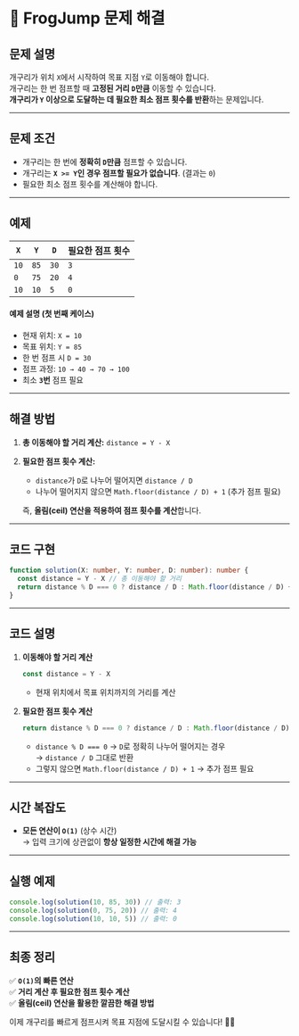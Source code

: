 # 🐸 FrogJump 문제 해결

## 문제 설명

개구리가 위치 `X`에서 시작하여 목표 지점 `Y`로 이동해야 합니다.  
개구리는 한 번 점프할 때 **고정된 거리 `D`만큼** 이동할 수 있습니다.  
**개구리가 `Y` 이상으로 도달하는 데 필요한 최소 점프 횟수를 반환**하는 문제입니다.

---

## 문제 조건

- 개구리는 한 번에 **정확히 `D`만큼** 점프할 수 있습니다.
- 개구리는 **`X >= Y`인 경우 점프할 필요가 없습니다**. (결과는 `0`)
- 필요한 최소 점프 횟수를 계산해야 합니다.

---

## 예제

| `X`  | `Y`  | `D`  | 필요한 점프 횟수 |
| ---- | ---- | ---- | ---------------- |
| `10` | `85` | `30` | `3`              |
| `0`  | `75` | `20` | `4`              |
| `10` | `10` | `5`  | `0`              |

#### 예제 설명 (첫 번째 케이스)

- 현재 위치: `X = 10`
- 목표 위치: `Y = 85`
- 한 번 점프 시 `D = 30`
- 점프 과정: `10 → 40 → 70 → 100`
- 최소 **`3`번** 점프 필요

---

## 해결 방법

1. **총 이동해야 할 거리 계산:** `distance = Y - X`
2. **필요한 점프 횟수 계산:**

   - `distance`가 `D`로 나누어 떨어지면 `distance / D`
   - 나누어 떨어지지 않으면 `Math.floor(distance / D) + 1` (추가 점프 필요)

   즉, **올림(ceil) 연산을 적용하여 점프 횟수를 계산**합니다.

---

## 코드 구현

```typescript
function solution(X: number, Y: number, D: number): number {
  const distance = Y - X // 총 이동해야 할 거리
  return distance % D === 0 ? distance / D : Math.floor(distance / D) + 1
}
```

---

## 코드 설명

1. **이동해야 할 거리 계산**

   ```typescript
   const distance = Y - X
   ```

   - 현재 위치에서 목표 위치까지의 거리를 계산

2. **필요한 점프 횟수 계산**
   ```typescript
   return distance % D === 0 ? distance / D : Math.floor(distance / D) + 1
   ```
   - `distance % D === 0` → `D`로 정확히 나누어 떨어지는 경우  
     → `distance / D` 그대로 반환
   - 그렇지 않으면 `Math.floor(distance / D) + 1` → 추가 점프 필요

---

## 시간 복잡도

- **모든 연산이 `O(1)`** (상수 시간)  
  → 입력 크기에 상관없이 **항상 일정한 시간에 해결 가능**

---

## 실행 예제

```typescript
console.log(solution(10, 85, 30)) // 출력: 3
console.log(solution(0, 75, 20)) // 출력: 4
console.log(solution(10, 10, 5)) // 출력: 0
```

---

## 최종 정리

✅ **`O(1)`의 빠른 연산**  
✅ **거리 계산 후 필요한 점프 횟수 계산**  
✅ **올림(ceil) 연산을 활용한 깔끔한 해결 방법**

이제 개구리를 빠르게 점프시켜 목표 지점에 도달시킬 수 있습니다! 🐸🚀
